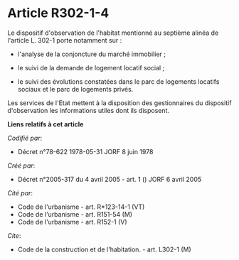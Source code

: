# Article R302-1-4

Le dispositif d'observation de l'habitat mentionné au septième alinéa de l'article L. 302-1 porte notamment sur :

- l'analyse de la conjoncture du marché immobilier ;

- le suivi de la demande de logement locatif social ;

- le suivi des évolutions constatées dans le parc de logements locatifs sociaux et le parc de logements privés.

Les services de l'Etat mettent à la disposition des gestionnaires du dispositif d'observation les informations utiles dont
ils disposent.

**Liens relatifs à cet article**

_Codifié par_:

  - Décret n°78-622 1978-05-31 JORF 8 juin 1978

_Créé par_:

  - Décret n°2005-317 du 4 avril 2005 - art. 1 () JORF 6 avril 2005

_Cité par_:

  - Code de l'urbanisme - art. R*123-14-1 (VT)
  - Code de l'urbanisme - art. R151-54 (M)
  - Code de l'urbanisme - art. R152-1 (V)

_Cite_:

  - Code de la construction et de l'habitation. - art. L302-1 (M)

